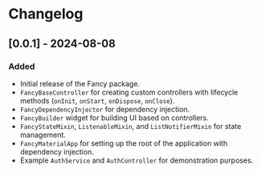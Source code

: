 # Changelog

## [0.0.1] - 2024-08-08

### Added

- Initial release of the Fancy package.
- `FancyBaseController` for creating custom controllers with lifecycle methods (`onInit`, `onStart`, `onDispose`, `onClose`).
- `FancyDependencyInjector` for dependency injection.
- `FancyBuilder` widget for building UI based on controllers.
- `FancyStateMixin`, `ListenableMixin`, and `ListNotifierMixin` for state management.
- `FancyMaterialApp` for setting up the root of the application with dependency injection.
- Example `AuthService` and `AuthController` for demonstration purposes.

